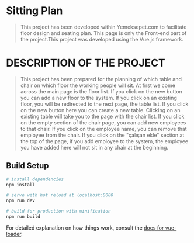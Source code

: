 # Sitting Plan

> This project has been developed within Yemeksepet.com to facilitate floor design and seating plan. This page is only the Front-end part of the project.This project was developed using the Vue.js framework.

# DESCRIPTION OF THE PROJECT

> This project has been prepared for the planning of which table and chair on which floor the working people will sit.
At first we come across the main page is the floor list. If you click on the new button you can add a new floor to the system. If you click on an existing floor, you will be redirected to the next page, the table list. If you click on the new button here you can create a new table. Clicking on an existing table will take you to the page with the chair list. If you click on the empty section of the chair page, you can add new employees to that chair. If you click on the employee name, you can remove that employee from the chair. If you click on the "çalışan ekle" section at the top of the page, if you add employee to the system, the employee you have added here will not sit in any chair at the beginning.

## Build Setup

``` bash
# install dependencies
npm install

# serve with hot reload at localhost:8080
npm run dev

# build for production with minification
npm run build
```

For detailed explanation on how things work, consult the [docs for vue-loader](http://vuejs.github.io/vue-loader).
